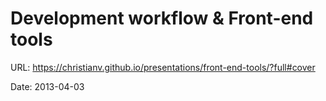 # Development workflow &amp; Front-end tools

URL: https://christianv.github.io/presentations/front-end-tools/?full#cover

Date: 2013-04-03
